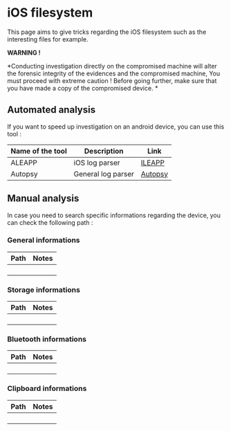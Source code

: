 # iOS filesystem

This page aims to give tricks regarding the iOS filesystem such as the interesting files for example.

**WARNING !**

*Conducting investigation directly on the compromised machine will alter the forensic integrity of the evidences and the compromised machine, You must proceed with extreme caution ! Before going further, make sure that you have made a copy of the compromised device. *

## Automated analysis
If you want to speed up investigation on an android device, you can use this tool : 

|Name of the tool|Description|Link|
|-|-|-|
|ALEAPP|iOS log parser|[ILEAPP](https://github.com/abrignoni/ILEAPP)|
|Autopsy|General log parser|[Autopsy](https://www.autopsy.com/)|

## Manual analysis
In case you need to search specific informations regarding the device, you can check the following path :
### General informations

| Path | Notes | 
|-|-|
|||
|||
|||
|||

### Storage informations
| Path | Notes | 
|-|-|
|||
|||
|||
|||

### Bluetooth informations
| Path | Notes | 
|-|-|
|||
|||
|||
|||

### Clipboard informations
| Path | Notes | 
|-|-|
|||
|||
|||
|||
